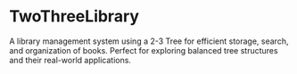 # TwoThreeLibrary
A library management system using a 2-3 Tree for efficient storage, search, and organization of books. Perfect for exploring balanced tree structures and their real-world applications.
